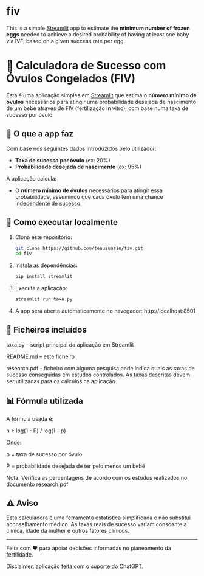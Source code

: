 # fiv
 This is a simple [Streamlit](https://streamlit.io/) app to estimate the **minimum number of frozen eggs** needed to achieve a desired probability of having at least one baby via IVF, based on a given success rate per egg.

# 🎯 Calculadora de Sucesso com Óvulos Congelados (FIV)

Esta é uma aplicação simples em [Streamlit](https://streamlit.io/) que estima o **número mínimo de óvulos** necessários para atingir uma probabilidade desejada de nascimento de um bebé através de FIV (fertilização in vitro), com base numa taxa de sucesso por óvulo.

## 🧮 O que a app faz

Com base nos seguintes dados introduzidos pelo utilizador:
- **Taxa de sucesso por óvulo** (ex: 20%)
- **Probabilidade desejada de nascimento** (ex: 95%)

A aplicação calcula:
- O **número mínimo de óvulos** necessários para atingir essa probabilidade, assumindo que cada óvulo tem uma chance independente de sucesso.

## 🚀 Como executar localmente

1. Clona este repositório:
   ```bash
   git clone https://github.com/teuusuario/fiv.git
   cd fiv

2. Instala as dependências:
   ```bash
   pip install streamlit

3. Executa a aplicação:
   ```bash
   streamlit run taxa.py

4. A app será aberta automaticamente no navegador: http://localhost:8501

## 📁 Ficheiros incluídos
taxa.py – script principal da aplicação em Streamlit

README.md – este ficheiro

research.pdf - ficheiro com alguma pesquisa onde indica quais as taxas de sucesso conseguidas em estudos controlados. As taxas descritas devem ser utilizadas para os cálculos na aplicação.

## 📊 Fórmula utilizada
A fórmula usada é:

n ≥ log(1 - P) / log(1 - p)

Onde:

p = taxa de sucesso por óvulo

P = probabilidade desejada de ter pelo menos um bebé

Nota: Verifica as percentagens de acordo com os estudos realizados no documento research.pdf

## ⚠️ Aviso
Esta calculadora é uma ferramenta estatística simplificada e não substitui aconselhamento médico. As taxas reais de sucesso variam consoante a clínica, idade da mulher e outros fatores clínicos. 

**********************************************************************************

Feita com ❤️ para apoiar decisões informadas no planeamento da fertilidade.

Disclaimer: aplicação feita com o suporte do ChatGPT. 
